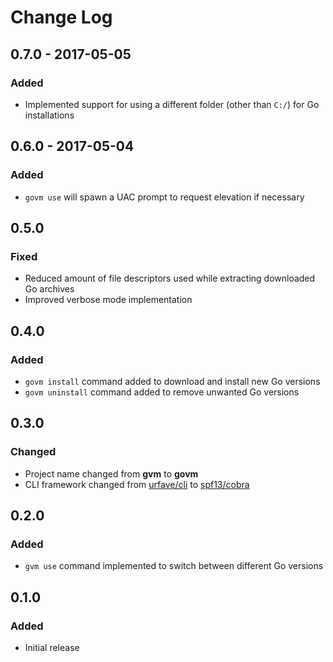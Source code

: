 # Change Log

## 0.7.0 - 2017-05-05
### Added
- Implemented support for using a different folder (other than `C:/`) for Go installations

## 0.6.0 - 2017-05-04
### Added
- `govm use` will spawn a UAC prompt to request elevation if necessary

## 0.5.0
### Fixed
- Reduced amount of file descriptors used while extracting downloaded Go archives
- Improved verbose mode implementation

## 0.4.0
### Added
- `govm install` command added to download and install new Go versions
- `govm uninstall` command added to remove unwanted Go versions

## 0.3.0
### Changed
- Project name changed from __gvm__ to __govm__
- CLI framework changed from [urfave/cli](https://github.com/urfave/cli) to [spf13/cobra](https://github.com/spf13/cobra)

## 0.2.0
### Added
- `gvm use` command implemented to switch between different Go versions

## 0.1.0
### Added
- Initial release
